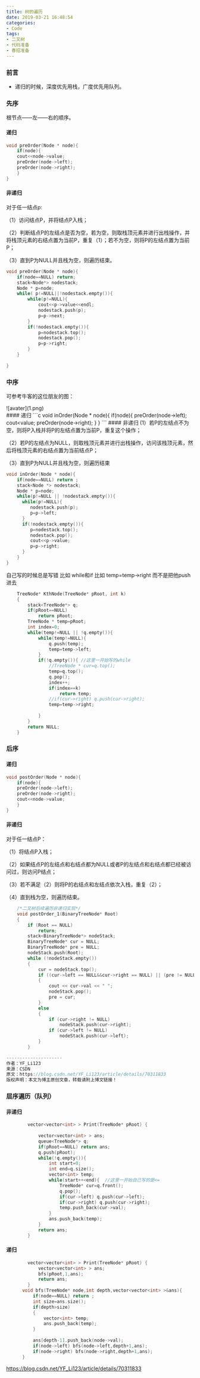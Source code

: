 ```yaml
---
title: 树的遍历
date: 2019-03-21 16:48:54
categories: 
- Code
tags:
- 二叉树
- 代码准备
- 春招准备
---
```

          
### 前言
- 递归的时候，深度优先用栈，广度优先用队列。

### 先序
根节点——左——右的顺序。
#### 递归
```c
void preOrder(Node * node){
	if(node){
	cout<<node->value;
	preOrder(node->left);
	preOrder(node->right);
    }
}
```
<!--more-->
#### 非递归
对于任一结点p:

（1）访问结点P，并将结点P入栈；

（2）判断结点P的左结点是否为空，若为空，则取栈顶元素并进行出栈操作，并将栈顶元素的右结点置为当前P，重复（1）；若不为空，则将P的左结点置为当前P；

（3）直到P为NULL并且栈为空，则遍历结束。
```c
void preOrder(Node * node){
    if(node==NULL) return;
    stack<Node*> nodestack;
    Node * p=node;
    while( p!=NULL||!nodestack.empty()){
        while(p!=NULL){
            cout<<p->value<<endl;
            nodestack.push(p);
            p=p->next;
        }
        if(!nodestack.empty()){
            p=nodestack.top();
            nodestack.pop();
            p=p->right;
        }
    }
	
}
```

### 中序

可参考牛客的这位朋友的图：
<div style="width: 600px; margin: auto">![avater](1.png)</div>
#### 递归
```c
void inOrder(Node * node){
	if(node){
	  preOrder(node->left);
	  cout<<node->value;
	  preOrder(node->right);
    }
}
```
#### 非递归
  (1）若P的左结点不为空，则将P入栈并将P的左结点置为当前P，重复这个操作；
 
 （2）若P的左结点为NULL，则取栈顶元素并进行出栈操作，访问该栈顶元素，然后将栈顶元素的右结点置为当前结点P；

 （3）直到P为NULL并且栈为空，则遍历结束

```c
void inOrder(Node * node){
	if(node==NULL) return ;
	stack<Node *> nodestack;
	Node * p=node;
	while(p!=NULL || !nodestack.empty()){
	  while(p!=NULL){
	     nodestack.push(p);
	     p=p->left;
	  }
	  if(!nodestack.empty()){
         p=nodestack.top();
         nodestack.pop();
         cout<<p->value;
         p=p->right;
	  }
    }
}

```
自己写的时候总是写错 比如 while和if 比如 temp=temp->right  而不是把他push进去
```c
    TreeNode* KthNode(TreeNode* pRoot, int k)
    {
        stack<TreeNode*> q;
        if(pRoot==NULL)
            return pRoot;
        TreeNode * temp=pRoot;
        int index=0;
        while(temp!=NULL || !q.empty()){
            while(temp!=NULL){
                q.push(temp);
                temp=temp->left;
            }
            if(!q.empty()){ //这里一开始写的while
                //TreeNode * cur=q.top();
                temp=q.top();
                q.pop();
                index++;
                if(index==k)
                    return temp;
                //if(cur->right) q.push(cur->right);
                temp=temp->right;
                
            }
        }
        return NULL;
    }
```


### 后序
#### 递归
```c
void postOrder(Node * node){
	if(node){
	preOrder(node->left);
	preOrder(node->right);
	cout<<node->value;
    }
}

```
#### 非递归
对于任一结点P：

（1）将结点P入栈；

（2）如果结点P的左结点和右结点都为NULL或者P的左结点和右结点都已经被访问过，则访问P结点；

（3）若不满足（2）则将P的右结点和左结点依次入栈，重复（2）；

（4）直到栈为空，则遍历结束。

```c
	/*二叉树后续遍历非递归实现*/
	void postOrder_1(BinaryTreeNode* Root)
	{
		if (Root == NULL)
			return;
		stack<BinaryTreeNode*> nodeStack;
		BinaryTreeNode* cur = NULL;
		BinaryTreeNode* pre = NULL;
		nodeStack.push(Root);
		while (!nodeStack.empty())
		{
			cur = nodeStack.top();
			if ((cur->left == NULL&&cur->right == NULL) || (pre != NULL && (pre == cur->left || pre == cur->right)))
			{
				cout << cur->val << " ";
				nodeStack.pop();
				pre = cur;
			}
			else
			{
				if (cur->right != NULL)
					nodeStack.push(cur->right);
				if (cur->left != NULL)
					nodeStack.push(cur->left);
			}
		}

--------------------- 
作者：YF_Li123 
来源：CSDN 
原文：https://blog.csdn.net/YF_Li123/article/details/70311833 
版权声明：本文为博主原创文章，转载请附上博文链接！
```
### 层序遍历（队列）

#### 非递归
```c
        vector<vector<int> > Print(TreeNode* pRoot) {
        
            vector<vector<int> > ans;
            queue<TreeNode*> q;
            if(pRoot==NULL) return ans;
            q.push(pRoot);
            while(!q.empty()){
                int start=0;
                int end=q.size();
                vector<int> temp;
                while(start++<end){  //这里一开始自己写的是<=
                    TreeNode* cur=q.front();
                    q.pop();
                    if(cur->left) q.push(cur->left);
                    if(cur->right) q.push(cur->right);
                    temp.push_back(cur->val);
                }
                ans.push_back(temp);
            }
            return ans;
        }
```
#### 递归
```c
        vector<vector<int> > Print(TreeNode* pRoot) {
            vector<vector<int> > ans;
            bfs(pRoot,1,ans);
            return ans;
        }
      void bfs(TreeNode* node,int depth,vector<vector<int> >&ans){
          if(node==NULL) return ;
          int size=ans.size();
          if(depth>size)
          {
              vector<int> temp;
              ans.push_back(temp);
          }
              
          ans[depth-1].push_back(node->val);
          if(node->left) bfs(node->left,depth+1,ans);
          if(node->right) bfs(node->right,depth+1,ans);
      }
```



https://blog.csdn.net/YF_Li123/article/details/70311833
